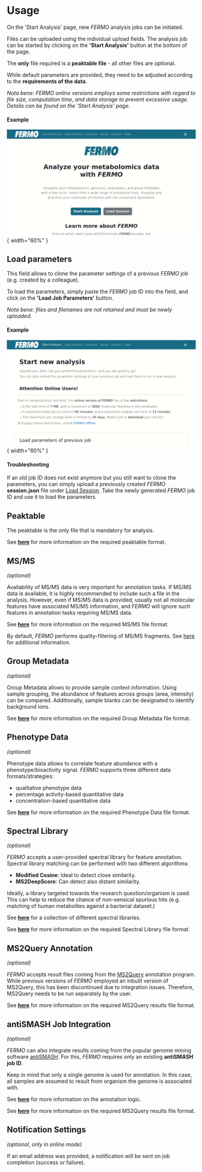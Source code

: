 # Usage

On the 'Start Analysis' page, new *FERMO* analysis jobs can be initiated.

Files can be uploaded using the individual upload fields. 
The analysis job can be started by clicking on the **'Start Analysis'** button at the bottom of the page.

The **only** file required is a **peaktable file** - all other files are optional.

While default parameters are provided, they need to be adjusted according to the **requirements of the data**.

*Nota bene: *FERMO* online versions employs some restrictions with regard to file size, computation time, and data storage to prevent excessive usage. Details can be found on the 'Start Analysis' page.*

#### Example

![full_run](../assets/images/screenshots/gui.start.full_run.gif){ width="60%" }

## Load parameters

This field allows to clone the parameter settings of a previous *FERMO* job (e.g. created by a colleague). 

To load the parameters, simply paste the *FERMO* job ID into the field, and click on the **'Load Job Parameters'** button.

*Nota bene: files and filenames are not retained and must be newly uploaded.*

#### Example

![load_params.png](../assets/images/screenshots/gui.load_params.gif){ width="60%" }

#### Troubleshooting

If an old job ID does not exist anymore but you still want to clone the parameters, you can simply upload a previously created *FERMO* **session.json** file under [Load Session](./gui.load.md).
Take the newly generated *FERMO* job ID and use it to load the parameters.

## Peaktable

The peaktable is the only file that is mandatory for analysis.

See [**here**](./input_output.md#molecular-feature-peaktable) for more information on the required peaktable format.

## MS/MS

*(optional)*

Availability of MS/MS data is very important for annotation tasks. 
If MS/MS data is available, it is highly recommended to include such a file in the analysis.
However, even if MS/MS data is provided, usually not all molecular features have associated MS/MS information, and *FERMO* will ignore such features in annotation tasks requiring MS/MS data.

See [**here**](./input_output.md#msms-spectrum-information) for more information on the required MS/MS file format.

By default, *FERMO* performs quality-filtering of MS/MS fragments. See [here](../modules/filter.msms.md) for additional information.

## Group Metadata

*(optional)*

Group Metadata allows to provide sample context information. 
Using sample grouping, the abundance of features across groups (area, intensity) can be compared. 
Additionally, sample blanks can be designated to identify background ions.

See [**here**](./input_output.md#group-metadata) for more information on the required Group Metadata file format.

## Phenotype Data

*(optional)*

Phenotype data allows to correlate feature abundance with a phenotype/bioactivity signal. 
*FERMO* supports three different data formats/strategies:

- qualitative phenotype data
- percentage activity-based quantitative data
- concentration-based quantitative data

See [**here**](./input_output.md#phenotype-bioactivity-data) for more information on the required Phenotype Data file format.

## Spectral Library

*(optional)*

*FERMO* accepts a user-provided spectral library for feature annotation. 
Spectral library matching can be performed with two different algorithms: 

- **Modified Cosine**: Ideal to detect close similarity.
- **MS2DeepScore**: Can detect also distant similarity.

Ideally, a library targeted towards the research question/organism is used.
This can help to reduce the chance of non-sensical spurious hits (e.g. matching of human metabolites against a bacterial dataset.)

See [**here**](https://external.gnps2.org/gnpslibrary) for a collection of different spectral libraries.

See [**here**](./input_output.md#spectral-library) for more information on the required Spectral Library file format.


## MS2Query Annotation

*(optional)*

*FERMO* accepts result files coming from the [MS2Query](https://github.com/iomega/ms2query) annotation program.
While previous versions of *FERMO* employed an inbuilt version of MS2Query, this has been discontinued due to integration issues. Therefore, MS2Query needs to be run separately by the user. 

See [**here**](./input_output.md#ms2query-results-file) for more information on the required MS2Query results file format.

## antiSMASH Job Integration

*(optional)*

*FERMO* can also integrate results coming from the popular genome mining software [antiSMASH](https://antismash.secondarymetabolites.org).
For this, *FERMO* requires only an existing **antiSMASH job ID**.

Keep in mind that only a single genome is used for annotation. 
In this case, all samples are assumed to result from organism the genome is associated with.

See [**here**](../modules/annotation.as_kcb.md) for more information on the annotation logic.

See [**here**](./input_output.md#antismash-results) for more information on the required MS2Query results file format.

## Notification Settings

*(optional, only in online mode)*

If an email address was provided, a notification will be sent on job completion (success or failure).
